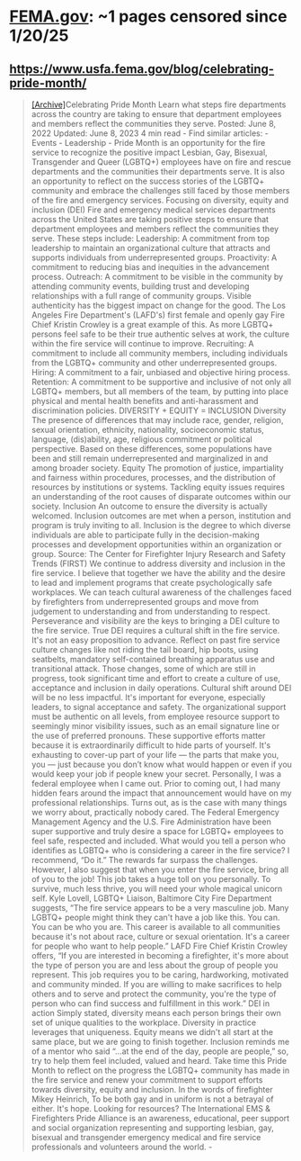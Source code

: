 



# [FEMA.gov](fema.gov): ~1 pages censored since 1/20/25

## https://www.usfa.fema.gov/blog/celebrating-pride-month/


> [[Archive]](https://web.archive.org/web/20240000000000*/https://www.usfa.fema.gov/blog/celebrating-pride-month/)Celebrating Pride Month Learn what steps fire departments across the country are taking to ensure that department employees and members reflect the communities they serve. Posted: June 8, 2022 Updated: June 8, 2023 4 min read - Find similar articles: - Events - Leadership - Pride Month is an opportunity for the fire service to recognize the positive impact Lesbian, Gay, Bisexual, Transgender and Queer (LGBTQ+) employees have on fire and rescue departments and the communities their departments serve. It is also an opportunity to reflect on the success stories of the LGBTQ+ community and embrace the challenges still faced by those members of the fire and emergency services. Focusing on diversity, equity and inclusion (DEI) Fire and emergency medical services departments across the United States are taking positive steps to ensure that department employees and members reflect the communities they serve. These steps include: Leadership: A commitment from top leadership to maintain an organizational culture that attracts and supports individuals from underrepresented groups. Proactivity: A commitment to reducing bias and inequities in the advancement process. Outreach: A commitment to be visible in the community by attending community events, building trust and developing relationships with a full range of community groups. Visible authenticity has the biggest impact on change for the good. The Los Angeles Fire Department's (LAFD's) first female and openly gay Fire Chief Kristin Crowley is a great example of this. As more LGBTQ+ persons feel safe to be their true authentic selves at work, the culture within the fire service will continue to improve. Recruiting: A commitment to include all community members, including individuals from the LGBTQ+ community and other underrepresented groups. Hiring: A commitment to a fair, unbiased and objective hiring process. Retention: A commitment to be supportive and inclusive of not only all LGBTQ+ members, but all members of the team, by putting into place physical and mental health benefits and anti-harassment and discrimination policies. DIVERSITY + EQUITY = INCLUSION Diversity The presence of differences that may include race, gender, religion, sexual orientation, ethnicity, nationality, socioeconomic status, language, (dis)ability, age, religious commitment or political perspective. Based on these differences, some populations have been and still remain underrepresented and marginalized in and among broader society. Equity The promotion of justice, impartiality and fairness within procedures, processes, and the distribution of resources by institutions or systems. Tackling equity issues requires an understanding of the root causes of disparate outcomes within our society. Inclusion An outcome to ensure the diversity is actually welcomed. Inclusion outcomes are met when a person, institution and program is truly inviting to all. Inclusion is the degree to which diverse individuals are able to participate fully in the decision-making processes and development opportunities within an organization or group. Source: The Center for Firefighter Injury Research and Safety Trends (FIRST) We continue to address diversity and inclusion in the fire service. I believe that together we have the ability and the desire to lead and implement programs that create psychologically safe workplaces. We can teach cultural awareness of the challenges faced by firefighters from underrepresented groups and move from judgement to understanding and from understanding to respect. Perseverance and visibility are the keys to bringing a DEI culture to the fire service. True DEI requires a cultural shift in the fire service. It's not an easy proposition to advance. Reflect on past fire service culture changes like not riding the tail board, hip boots, using seatbelts, mandatory self-contained breathing apparatus use and transitional attack. Those changes, some of which are still in progress, took significant time and effort to create a culture of use, acceptance and inclusion in daily operations. Cultural shift around DEI will be no less impactful. It's important for everyone, especially leaders, to signal acceptance and safety. The organizational support must be authentic on all levels, from employee resource support to seemingly minor visibility issues, such as an email signature line or the use of preferred pronouns. These supportive efforts matter because it is extraordinarily difficult to hide parts of yourself. It's exhausting to cover-up part of your life — the parts that make you, you — just because you don’t know what would happen or even if you would keep your job if people knew your secret. Personally, I was a federal employee when I came out. Prior to coming out, I had many hidden fears around the impact that announcement would have on my professional relationships. Turns out, as is the case with many things we worry about, practically nobody cared. The Federal Emergency Management Agency and the U.S. Fire Administration have been super supportive and truly desire a space for LGBTQ+ employees to feel safe, respected and included. What would you tell a person who identifies as LGBTQ+ who is considering a career in the fire service? I recommend, “Do it.” The rewards far surpass the challenges. However, I also suggest that when you enter the fire service, bring all of you to the job! This job takes a huge toll on you personally. To survive, much less thrive, you will need your whole magical unicorn self. Kyle Lovell, LGBTQ+ Liaison, Baltimore City Fire Department suggests, “The fire service appears to be a very masculine job. Many LGBTQ+ people might think they can't have a job like this. You can. You can be who you are. This career is available to all communities because it's not about race, culture or sexual orientation. It's a career for people who want to help people.” LAFD Fire Chief Kristin Crowley offers, “If you are interested in becoming a firefighter, it's more about the type of person you are and less about the group of people you represent. This job requires you to be caring, hardworking, motivated and community minded. If you are willing to make sacrifices to help others and to serve and protect the community, you're the type of person who can find success and fulfillment in this work.” DEI in action Simply stated, diversity means each person brings their own set of unique qualities to the workplace. Diversity in practice leverages that uniqueness. Equity means we didn't all start at the same place, but we are going to finish together. Inclusion reminds me of a mentor who said “…at the end of the day, people are people,” so, try to help them feel included, valued and heard. Take time this Pride Month to reflect on the progress the LGBTQ+ community has made in the fire service and renew your commitment to support efforts towards diversity, equity and inclusion. In the words of firefighter Mikey Heinrich, To be both gay and in uniform is not a betrayal of either. It's hope. Looking for resources? The International EMS & Firefighters Pride Alliance is an awareness, educational, peer support and social organization representing and supporting lesbian, gay, bisexual and transgender emergency medical and fire service professionals and volunteers around the world. -